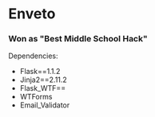 # Enveto
<h3>Won as "Best Middle School Hack"</h3>

Dependencies: 
 - Flask==1.1.2
 - Jinja2==2.11.2
 - Flask_WTF==
 - WTForms
 - Email_Validator
